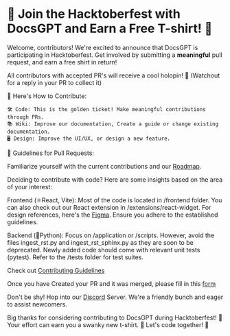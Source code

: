 # 🎉 Join the Hacktoberfest with DocsGPT and Earn a Free T-shirt! 🎉

Welcome, contributors! We're excited to announce that DocsGPT is participating in Hacktoberfest. Get involved by submitting a **meaningful** pull request, and earn a free shirt in return!

All contributors with accepted PR's will receive a cool holopin! 🤩 (Watchout for a reply in your PR to collect it)

📜 Here's How to Contribute:

    🛠️ Code: This is the golden ticket! Make meaningful contributions through PRs.
    📚 Wiki: Improve our documentation, Create a guide or change existing documentation.
    🖥️ Design: Improve the UI/UX, or design a new feature.

📝 Guidelines for Pull Requests:

Familiarize yourself with the current contributions and our [Roadmap](https://github.com/orgs/arc53/projects/2).

Deciding to contribute with code? Here are some insights based on the area of your interest:

Frontend (⚛️React, Vite):
    Most of the code is located in /frontend folder. You can also check out our React extension in /extensions/react-widget.
    For design references, here's the [Figma](https://www.figma.com/file/OXLtrl1EAy885to6S69554/DocsGPT?node-id=0%3A1&t=hjWVuxRg9yi5YkJ9-1).
    Ensure you adhere to the established guidelines.

Backend (🐍Python):
    Focus on /application or /scripts. However, avoid the files ingest_rst.py and ingest_rst_sphinx.py as they are soon to be deprecated.
    Newly added code should come with relevant unit tests (pytest).
    Refer to the /tests folder for test suites.

Check out [Contributing Guidelines](https://github.com/arc53/DocsGPT/blob/main/CONTRIBUTING.md)

Once you have Created your PR and it was merged, please fill in this [form](https://airtable.com/appfkqFVjB0RpYCJh/shrXXM98xgRsbjO7s)

Don't be shy! Hop into our [Discord](https://discord.gg/n5BX8dh8rU) Server. We're a friendly bunch and eager to assist newcomers.

Big thanks for considering contributing to DocsGPT during Hacktoberfest! 🙏 Your effort can earn you a swanky new t-shirt. 🎁 Let's code together! 🚀
